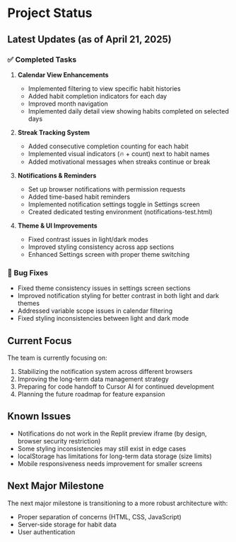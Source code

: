 # Project Status

## Latest Updates (as of April 21, 2025)

### ✅ Completed Tasks

1. **Calendar View Enhancements**
   - Implemented filtering to view specific habit histories
   - Added habit completion indicators for each day
   - Improved month navigation
   - Implemented daily detail view showing habits completed on selected days

2. **Streak Tracking System**
   - Added consecutive completion counting for each habit
   - Implemented visual indicators (🔥 + count) next to habit names
   - Added motivational messages when streaks continue or break

3. **Notifications & Reminders**
   - Set up browser notifications with permission requests
   - Added time-based habit reminders
   - Implemented notification settings toggle in Settings screen
   - Created dedicated testing environment (notifications-test.html)

4. **Theme & UI Improvements**
   - Fixed contrast issues in light/dark modes
   - Improved styling consistency across app sections
   - Enhanced Settings screen with proper theme switching

### 🐛 Bug Fixes

- Fixed theme consistency issues in settings screen sections
- Improved notification styling for better contrast in both light and dark themes
- Addressed variable scope issues in calendar filtering
- Fixed styling inconsistencies between light and dark mode

## Current Focus

The team is currently focusing on:

1. Stabilizing the notification system across different browsers
2. Improving the long-term data management strategy
3. Preparing for code handoff to Cursor AI for continued development
4. Planning the future roadmap for feature expansion

## Known Issues

- Notifications do not work in the Replit preview iframe (by design, browser security restriction)
- Some styling inconsistencies may still exist in edge cases
- localStorage has limitations for long-term data storage (size limits)
- Mobile responsiveness needs improvement for smaller screens

## Next Major Milestone

The next major milestone is transitioning to a more robust architecture with:
- Proper separation of concerns (HTML, CSS, JavaScript)
- Server-side storage for habit data
- User authentication